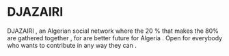 # DJAZAIRI
DJAZAIRI , an Algerian social network where the 20 % that makes the 80% are gathered together , for are better future for Algeria .  Open for everybody who wants to contribute in any way they can . 

